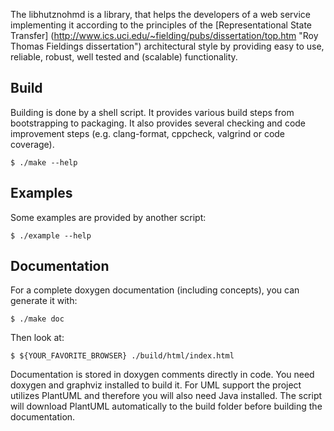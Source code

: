 The libhutznohmd is a library, that helps the developers of a web service
implementing it according to the principles of the
[Representational State Transfer]
(http://www.ics.uci.edu/~fielding/pubs/dissertation/top.htm "Roy Thomas
Fieldings dissertation") architectural style by providing easy to use, reliable,
robust, well tested and (scalable) functionality.

Build
-----

Building is done by a shell script. It provides various build steps from
bootstrapping to packaging. It also provides several checking and code
improvement steps (e.g. clang-format, cppcheck, valgrind or code coverage).

    $ ./make --help

Examples
--------

Some examples are provided by another script:

    $ ./example --help

Documentation
-------------

For a complete doxygen documentation (including concepts), you can generate
it with:

    $ ./make doc

Then look at:

    $ ${YOUR_FAVORITE_BROWSER} ./build/html/index.html

Documentation is stored in doxygen comments directly in code. You need
doxygen and graphviz installed to build it. For UML support the project
utilizes PlantUML and therefore you will also need Java installed. The script
will download PlantUML automatically to the build folder before building the
documentation.

